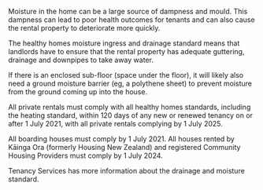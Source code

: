 

Moisture in the home can be a large source of dampness and mould. This dampness can lead to poor health outcomes for tenants and can also cause the rental property to deteriorate more quickly.

The healthy homes moisture ingress and drainage standard means that landlords have to ensure that the rental property has adequate guttering, drainage and downpipes to take away water.

If there is an enclosed sub-floor (space under the floor), it will likely also need a ground moisture barrier (eg, a polythene sheet) to prevent moisture from the ground coming up into the house.

All private rentals must comply with all healthy homes standards, including the heating standard, within 120 days of any new or renewed tenancy on or after 1 July 2021, with all private rentals complying by 1 July 2025.

All boarding houses must comply by 1 July 2021. All houses rented by Kāinga Ora (formerly Housing New Zealand) and registered Community Housing Providers must comply by 1 July 2024.

Tenancy Services has more information about the drainage and moisture standard.
